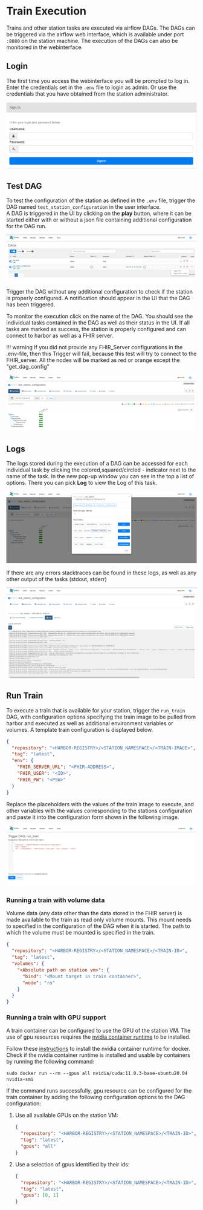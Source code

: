 # Train Execution

Trains and other station tasks are executed via airflow DAGs. The DAGs can be triggered via the airflow web interface,
which is available under port ```:8080``` on the station machine. The execution of the DAGs can also be monitored in the
webinterface.

## Login

The first time you access the webinterface you will be prompted to log in. Enter the credentials set in the `.env` file
to login as admin. Or use the credentials that you have obtained from the station administrator.

[![image](/images/station_images/airflow_login.png)](/images/station_images/airflow_login.png)

## Test DAG

To test the configuration of the station as defined in the `.env` file, trigger the DAG
named `test_station_configuration`
in the user interface.  
A DAG is triggered in the UI by clicking on the **play** button, where it can be started either with or without a json
file containing additional configuration for the DAG run.

[![image](/images/station_images/airflow_ui.png)](/images/station_images/airflow_ui.png)

Trigger the DAG without any additional configuration to check if the station is properly configured. A notification
should appear in the UI that the DAG has been triggered.

To monitor the execution click on the name of the DAG. You should see the individual tasks contained in the DAG as well
as their status in the UI. If all tasks are marked as success, the station is properly configured and can connect to
harbor as well as a FHIR server.

!!! warning
    If you did not provide any FHIR_Server configurations in the .env-file, then this Trigger will fail, because this test will try to connect to the FHIR_server. All the nodes will be marked as red or orange except the "get_dag_config"

[![image](/images/station_images/test_config_dag.png)](/images/station_images/test_config_dag.png)

## Logs

The logs stored during the execution of a DAG can be accessed for each individual task by clicking the
colored,squared/circled - indicator next to the name of the task. In the new pop-up window you can see in the top a list
of options. There you can pick **Log** to view the Log of this task.

[![image](/images/station_images/task_logs.png)](/images/station_images/task_logs.png)

If there are any errors stacktraces can be found in these logs, as well as any other output of the tasks (stdout,
stderr)

[![image](/images/station_images/task_log_details.png)](/images/station_images/task_log_details.png)

## Run Train

To execute a train that is available for your station, trigger the `run_train` DAG, with configuration options
specifying the train image to be pulled from harbor and executed as well as additional environment variables or volumes.
A template train configuration is displayed below.

```json
{
  "repository": "<HARBOR-REGISTRY>/<STATION_NAMESPACE>/<TRAIN-IMAGE>",
  "tag": "latest",
  "env": {
    "FHIR_SERVER_URL": "<FHIR-ADDRESS>",
    "FHIR_USER": "<ID>",
    "FHIR_PW": "<PSW>"
  }
}
```

Replace the placeholders with the values of the train image to execute, and other variables with the values
corresponding to the stations configuration and paste it into the configuration form shown in the following image.

[![image](/images/station_images/trigger_run_train.png)](/images/station_images/trigger_run_train.png)

### Running a train with volume data

Volume data (any data other than the data stored in the FHIR server) is made available to the train as read only volume
mounts. This mount needs to specified in the configuration of the DAG when it is started.
The path to which the volume must be mounted is specified in the train.

```json
{
  "repository": "<HARBOR-REGISTRY>/<STATION_NAMESPACE>/<TRAIN-ID>",
  "tag": "latest",
  "volumes": {
    "<Absolute path on station vm>": {
      "bind": "<Mount target in train container>",
      "mode": "ro"
    }
  }
}
```

### Running a train with GPU support

A train container can be configured to use the GPU of the station VM. The use of gpu resources requires the [nvidia
container runtime](https://github.com/NVIDIA/nvidia-docker) to be installed.

Follow these [instructions](https://docs.nvidia.com/datacenter/cloud-native/container-toolkit/install-guide.html#docker)
to install the nvidia container runtime for docker.
Check if the nvidia container runtime is installed and usable by containers by running the following command:

```shell
sudo docker run --rm --gpus all nvidia/cuda:11.0.3-base-ubuntu20.04 nvidia-smi
```

If the command runs successfully, gpu resource can be configured for the train container by adding the following
configuration options to the DAG configuration:

1. Use all available GPUs on the station VM:
    ```json
    {
      "repository": "<HARBOR-REGISTRY>/<STATION_NAMESPACE>/<TRAIN-ID>",
      "tag": "latest",
      "gpus": "all"
    }
    ```
   
2. Use a selection of gpus identified by their ids:
    ```json
    {
      "repository": "<HARBOR-REGISTRY>/<STATION_NAMESPACE>/<TRAIN-ID>",
      "tag": "latest",
      "gpus": [0, 1]
    }
    ```
